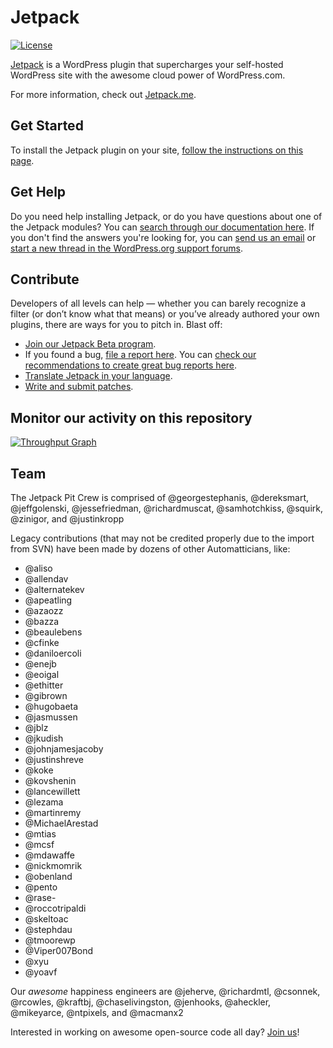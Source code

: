 # Jetpack

[![License](https://poser.pugx.org/automattic/jetpack/license.svg)](http://www.gnu.org/licenses/gpl-2.0.html)

[Jetpack](http://jetpack.me/) is a WordPress plugin that supercharges your self-hosted WordPress site with the awesome cloud power of WordPress.com.

For more information, check out [Jetpack.me](http://jetpack.me/).

## Get Started

To install the Jetpack plugin on your site, [follow the instructions on this page](http://jetpack.me/install/).

## Get Help

Do you need help installing Jetpack, or do you have questions about one of the Jetpack modules? You can [search through our documentation here](http://jetpack.me/support/). If you don't find the answers you're looking for, you can [send us an email](http://jetpack.me/contact-support/) or [start a new thread in the WordPress.org support forums](https://wordpress.org/support/plugin/jetpack#postform).

## Contribute

Developers of all levels can help — whether you can barely recognize a filter (or don’t know what that means) or you’ve already authored your own plugins, there are ways for you to pitch in. Blast off:

- [Join our Jetpack Beta program](http://jetpack.me/beta/).
- If you found a bug, [file a report here](https://github.com/Automattic/jetpack/issues/new). You can [check our recommendations to create great bug reports here](http://jetpack.me/contribute/#bugs).
- [Translate Jetpack in your language](https://translate.wordpress.com/projects/jetpack/).
- [Write and submit patches](https://github.com/Automattic/jetpack/blob/master/CONTRIBUTING.md#write-and-submit-a-patch).

## Monitor our activity on this repository

[![Throughput Graph](https://graphs.waffle.io/automattic/jetpack/throughput.svg)](https://waffle.io/automattic/jetpack/metrics)

## Team

The Jetpack Pit Crew is comprised of @georgestephanis, @dereksmart, @jeffgolenski, @jessefriedman, @richardmuscat, @samhotchkiss, @squirk, @zinigor, and @justinkropp

Legacy contributions (that may not be credited properly due to the import from SVN) have been made by dozens of other Automatticians, like:

* @aliso
* @allendav
* @alternatekev
* @apeatling
* @azaozz
* @bazza
* @beaulebens
* @cfinke
* @daniloercoli
* @enejb
* @eoigal
* @ethitter
* @gibrown
* @hugobaeta
* @jasmussen
* @jblz
* @jkudish
* @johnjamesjacoby
* @justinshreve
* @koke
* @kovshenin
* @lancewillett
* @lezama
* @martinremy
* @MichaelArestad
* @mtias
* @mcsf
* @mdawaffe
* @nickmomrik
* @obenland
* @pento
* @rase-
* @roccotripaldi
* @skeltoac
* @stephdau
* @tmoorewp
* @Viper007Bond
* @xyu
* @yoavf

Our _awesome_ happiness engineers are @jeherve, @richardmtl, @csonnek, @rcowles, @kraftbj, @chaselivingston, @jenhooks, @aheckler, @mikeyarce, @ntpixels, and @macmanx2

Interested in working on awesome open-source code all day? [Join us](http://automattic.com/work-with-us/)!
